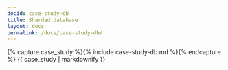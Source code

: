 ```yaml
---
docid: case-study-db
title: Sharded database
layout: docs
permalink: /docs/case-study-db/
---
```


{% capture case_study %}{% include case-study-db.md %}{% endcapture %}
{{ case_study | markdownify }}

